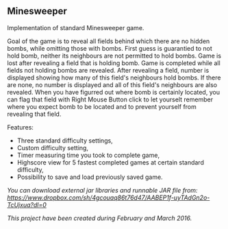 ## Minesweeper
Implementation of standard Minesweeper game.

Goal of the game is to reveal all fields behind which there are no hidden bombs, while omitting those with bombs.
First guess is guarantied to not hold bomb, neither its neighbours are not permitted to hold bombs.
Game is lost after revealing a field that is holding bomb. Game is completed while all fields not holding bombs are revealed.
After revealing a field, number is displayed showing how many of this field's neighbours hold bombs. 
If there are none, no number is displayed and all of this field's neighbours are also revealed.
When you have figurred out where bomb is certainly located, you can flag that field with Right Mouse Button click 
to let yourselt remember where you expect bomb to be located and to prevent yourself from revealing that field. 

Features:
* Three standard difficulty settings,
* Custom difficulty setting,
* Timer measuring time you took to complete game,
* Highscore view for 5 fastest completed games at certain standard difficulty,
* Possibility to save and load previously saved game.

*You can download external jar libraries and runnable JAR file from: https://www.dropbox.com/sh/4gcouaq86t76d47/AABEP1f-uyTAdGn2o-TcUjxua?dl=0*

*This project have been created during February and March 2016.*

